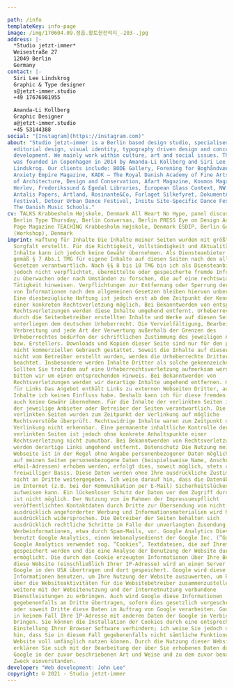 ```yaml
---

path: /info
templateKey: info-page
image: /img/170604.09.정읍.황토현전적지_-203-.jpg
address: |-
  *Studio jetzt-immer* 
  Weisestraße 27 
  12049 Berlin 
  Germany
contact: |-
  Siri Lee Lindskrog 
  Graphic & Type designer
  s@jetzt-immer.studio 
  +49 17676981955 

  Amanda-Li Kollberg 
  Graphic Designer
  a@jetzt-immer.studio 
  +45 53144388 
social: "[Instagram](https://instagram.com)"
about: "Studio jetzt—immer is a Berlin based design studio, specialised in
  editorial design, visual identity, typography driven design and concept
  development. We mainly work within culture, art and social issues. The studio
  was founded in Copenhagen in 2014 by Amanda-Li Kollberg and Siri Lee
  Lindskrog. Our clients include: BODE Gallery, Forening for Boghåndværk,
  Anxiety Empire Magazine, KADK — The Royal Danish Academy of Fine Arts Schools
  of Architecture, Design and Conservation, Afart Magazine, Kosmos Magazine,
  Herlev, Frederikssund & Egedal Libraries, European Glass Context, NW Gallery,
  Antalis Papers, Artland, Rosinante&Co, Forlaget Silkefyret, DokumentART Film
  Festival, Detour Urban Dance Festival, Insitu Site-Specific Dance Festival,
  The Danish Music Schools."
cv: TALKS Krabbesholm Højskole, Denmark All Heart No Hype, panel discussion,
  Berlin Type Thursday, Berlin Conversas, Berlin PRESS Eye on Design Adobe 99U
  Page Magazine TEACHING Krabbesholm Højskole, Denmark ESDIP, Berlin Godsbanen
  (Workshop), Denmark
imprint: Haftung für Inhalte Die Inhalte meiner Seiten wurden mit größter
  Sorgfalt erstellt. Für die Richtigkeit, Vollständigkeit und Aktualität der
  Inhalte kann ich jedoch keine Gewähr übernehmen. Als Diensteanbieter bin ich
  gemäß § 7 Abs.1 TMG für eigene Inhalte auf diesen Seiten nach den allgemeinen
  Gesetzen verantwortlich. Nach §§ 8 bis 10 TMG bin ich als Diensteanbieter
  jedoch nicht verpflichtet, übermittelte oder gespeicherte fremde Informationen
  zu überwachen oder nach Umständen zu forschen, die auf eine rechtswidrige
  Tätigkeit hinweisen. Verpflichtungen zur Entfernung oder Sperrung der Nutzung
  von Informationen nach den allgemeinen Gesetzen bleiben hiervon unberührt.
  Eine diesbezügliche Haftung ist jedoch erst ab dem Zeitpunkt der Kenntnis
  einer konkreten Rechtsverletzung möglich. Bei Bekanntwerden von entsprechenden
  Rechtsverletzungen werden diese Inhalte umgehend entfernt. Urheberrecht Die
  durch die Seitenbetreiber erstellten Inhalte und Werke auf diesen Seiten
  unterliegen dem deutschen Urheberrecht. Die Vervielfältigung, Bearbeitung,
  Verbreitung und jede Art der Verwertung außerhalb der Grenzen des
  Urheberrechtes bedürfen der schriftlichen Zustimmung des jeweiligen Autors
  bzw. Erstellers. Downloads und Kopien dieser Seite sind nur für den privaten,
  nicht kommerziellen Gebrauch gestattet. Soweit die Inhalte auf dieser Seite
  nicht vom Betreiber erstellt wurden, werden die Urheberrechte Dritter
  beachtet. Insbesondere werden Inhalte Dritter als solche gekennzeichnet.
  Sollten Sie trotzdem auf eine Urheberrechtsverletzung aufmerksam werden,
  bitten wir um einen entsprechenden Hinweis. Bei Bekanntwerden von
  Rechtsverletzungen werden wir derartige Inhalte umgehend entfernen. Haftung
  für Links Das Angebot enthält Links zu externen Webseiten Dritter, auf deren
  Inhalte ich keinen Einfluss habe. Deshalb kann ich für diese fremden Inhalte
  auch keine Gewähr übernehmen. Für die Inhalte der verlinkten Seiten ist stets
  der jeweilige Anbieter oder Betreiber der Seiten verantwortlich. Die
  verlinkten Seiten wurden zum Zeitpunkt der Verlinkung auf mögliche
  Rechtsverstöße überprüft. Rechtswidrige Inhalte waren zum Zeitpunkt der
  Verlinkung nicht erkennbar. Eine permanente inhaltliche Kontrolle der
  verlinkten Seiten ist jedoch ohne konkrete Anhaltspunkte einer
  Rechtsverletzung nicht zumutbar. Bei Bekanntwerden von Rechtsverletzungen
  werden derartige Links umgehend entfernt. Datenschutz Die Nutzung meiner
  Webseite ist in der Regel ohne Angabe personenbezogener Daten möglich. Soweit
  auf meinen Seiten personenbezogene Daten (beispielsweise Name, Anschrift oder
  eMail-Adressen) erhoben werden, erfolgt dies, soweit möglich, stets auf
  freiwilliger Basis. Diese Daten werden ohne Ihre ausdrückliche Zustimmung
  nicht an Dritte weitergegeben. Ich weise darauf hin, dass die Datenübertragung
  im Internet (z.B. bei der Kommunikation per E-Mail) Sicherheitslücken
  aufweisen kann. Ein lückenloser Schutz der Daten vor dem Zugriff durch Dritte
  ist nicht möglich. Der Nutzung von im Rahmen der Impressumspflicht
  veröffentlichten Kontaktdaten durch Dritte zur Übersendung von nicht
  ausdrücklich angeforderter Werbung und Informationsmaterialien wird hiermit
  ausdrücklich widersprochen. Die Betreiber der Seiten behalten sich
  ausdrücklich rechtliche Schritte im Falle der unverlangten Zusendung von
  Werbeinformationen, etwa durch Spam-Mails, vor. Google Analytics Diese Website
  benutzt Google Analytics, einen Webanalysedienst der Google Inc. (”Google”).
  Google Analytics verwendet sog. ”Cookies”, Textdateien, die auf Ihrem Computer
  gespeichert werden und die eine Analyse der Benutzung der Website durch Sie
  ermöglicht. Die durch den Cookie erzeugten Informationen über Ihre Benutzung
  diese Website (einschließlich Ihrer IP-Adresse) wird an einen Server von
  Google in den USA übertragen und dort gespeichert. Google wird diese
  Informationen benutzen, um Ihre Nutzung der Website auszuwerten, um Reports
  über die Websiteaktivitäten für die Websitebetreiber zusammenzustellen und um
  weitere mit der Websitenutzung und der Internetnutzung verbundene
  Dienstleistungen zu erbringen. Auch wird Google diese Informationen
  gegebenenfalls an Dritte übertragen, sofern dies gesetzlich vorgeschrieben
  oder soweit Dritte diese Daten im Auftrag von Google verarbeiten. Google wird
  in keinem Fall Ihre IP-Adresse mit anderen Daten der Google in Verbindung
  bringen. Sie können die Installation der Cookies durch eine entsprechende
  Einstellung Ihrer Browser Software verhindern; ich weise Sie jedoch darauf
  hin, dass Sie in diesem Fall gegebenenfalls nicht sämtliche Funktionen dieser
  Website voll umfänglich nutzen können. Durch die Nutzung dieser Website
  erklären Sie sich mit der Bearbeitung der über Sie erhobenen Daten durch
  Google in der zuvor beschriebenen Art und Weise und zu dem zuvor benannten
  Zweck einverstanden.
developer: "Web development: John Lee"
copyright: © 2021 - Studio jetzt-immer
---
```

